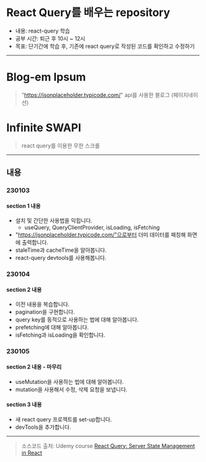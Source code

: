 # React Query를 배우는 repository

- 내용: react-query 학습
- 공부 시간: 퇴근 후 10시 ~ 12시
- 목표: 단기간에 학습 후, 기존에 react query로 작성된 코드를 확인하고 수정하기

---

# Blog-em Ipsum

> "https://jsonplaceholder.typicode.com/" api를 사용한 블로그 (페이지네이션)

# Infinite SWAPI

> react query를 이용한 무한 스크롤

---

## 내용

### 230103

#### **section 1 내용**
- 설치 및 간단한 사용법을 익힙니다.
  - useQuery, QueryClientProvider, isLoading, isFetching
- "https://jsonplaceholder.typicode.com/"으로부터 더미 데이터를 패칭해 화면에 출력합니다.
- staleTime과 cacheTime을 알아봅니다.
- react-query devtools를 사용해봅니다.

### 230104

#### **section 2 내용**
- 이전 내용을 복습합니다.
- pagination을 구현합니다.
- query key를 동적으로 사용하는 법에 대해 알아봅니다.
- prefetching에 대해 알아봅니다.
- isFetching과 isLoading을 확인합니다.

### 230105

#### **section 2 내용 - 마무리**
- useMutation을 사용하는 법에 대해 알아봅니다.
- mutation을 사용해서 수정, 삭제 요청을 보냅니다.

#### **section 3 내용**
- 새 react query 프로젝트를 set-up합니다.
- devTools을 추가합니다.

---

> 소스코드 출처: Udemy course [React Query: Server State Management in React](https://www.udemy.com/course/learn-react-query/?couponCode=REACT-QUERY-GITHUB)
